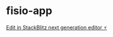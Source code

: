 # fisio-app

[Edit in StackBlitz next generation editor ⚡️](https://stackblitz.com/~/github.com/IsmaelMoh/fisio-app)